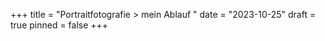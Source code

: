 +++
title = "Portraitfotografie > mein Ablauf "
date = "2023-10-25"
draft = true
pinned = false
+++
<script src="https://unpkg.com/image-compare-viewer/dist/image-compare-viewer.min.js" /></script>

<link href="https://unpkg.com/image-compare-viewer/dist/image-compare-viewer.min.css" rel="stylesheet" type="text/css" />

<div id="image-compare">
<img src="before.jpg" alt="" />
<img src="after.jpg" alt="" />
</div>

<script>
const element = document.getElementById("image-compare");
const viewer = new ImageCompare(element).mount();
</script>

